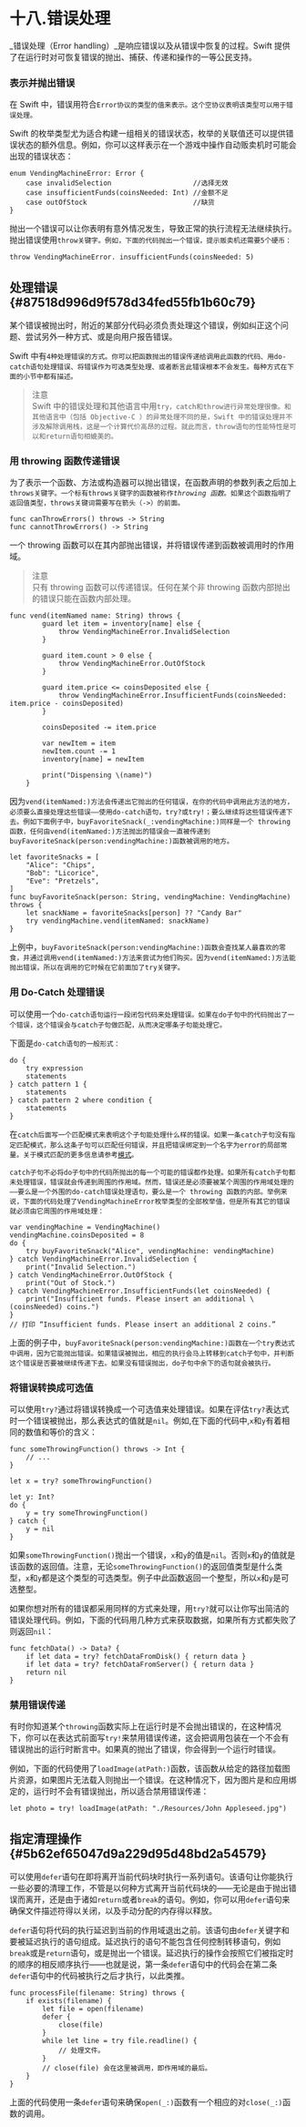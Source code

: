# 十八.错误处理

_错误处理（Error handling）_是响应错误以及从错误中恢复的过程。Swift 提供了在运行时对可恢复错误的抛出、捕获、传递和操作的一等公民支持。

### 表示并抛出错误

在 Swift 中，错误用符合`Error协议的类型的值来表示。这个空协议表明该类型可以用于错误处理。`

Swift 的枚举类型尤为适合构建一组相关的错误状态，枚举的关联值还可以提供错误状态的额外信息。例如，你可以这样表示在一个游戏中操作自动贩卖机时可能会出现的错误状态：

```
enum VendingMachineError: Error {
    case invalidSelection                    //选择无效
    case insufficientFunds(coinsNeeded: Int) //金额不足
    case outOfStock                          //缺货
}
```

抛出一个错误可以让你表明有意外情况发生，导致正常的执行流程无法继续执行。抛出错误使用`throw关键字。例如，下面的代码抛出一个错误，提示贩卖机还需要5个硬币：`

```
throw VendingMachineError. insufficientFunds(coinsNeeded: 5)
```

## 处理错误 {#87518d996d9f578d34fed55fb1b60c79}

某个错误被抛出时，附近的某部分代码必须负责处理这个错误，例如纠正这个问题、尝试另外一种方式、或是向用户报告错误。

Swift 中有`4种处理错误的方式。你可以把函数抛出的错误传递给调用此函数的代码、用do-catch语句处理错误、将错误作为可选类型处理、或者断言此错误根本不会发生。每种方式在下面的小节中都有描述。`

> 注意  
> Swift 中的错误处理和其他语言中用`try，catch和throw进行异常处理很像。和其他语言中（包括 Objective-C ）的异常处理不同的是，Swift 中的错误处理并不涉及解除调用栈，这是一个计算代价高昂的过程。就此而言，throw语句的性能特性是可以和return语句相媲美的。`

### 用 throwing 函数传递错误

为了表示一个函数、方法或构造器可以抛出错误，在函数声明的参数列表之后加上`throws关键字。一个标有throws关键字的函数被称作`_`throwing 函数`_`。如果这个函数指明了返回值类型，throws关键词需要写在箭头（->）的前面。`

```
func canThrowErrors() throws -> String
func cannotThrowErrors() -> String
```

一个 throwing 函数可以在其内部抛出错误，并将错误传递到函数被调用时的作用域。

> 注意  
> 只有 throwing 函数可以传递错误。任何在某个非 throwing 函数内部抛出的错误只能在函数内部处理。

```
func vend(itemNamed name: String) throws {
        guard let item = inventory[name] else {
            throw VendingMachineError.InvalidSelection
        }

        guard item.count > 0 else {
            throw VendingMachineError.OutOfStock
        }

        guard item.price <= coinsDeposited else {
            throw VendingMachineError.InsufficientFunds(coinsNeeded: item.price - coinsDeposited)
        }

        coinsDeposited -= item.price

        var newItem = item
        newItem.count -= 1
        inventory[name] = newItem

        print("Dispensing \(name)")
    }
```

因为`vend(itemNamed:)方法会传递出它抛出的任何错误，在你的代码中调用此方法的地方，必须要么直接处理这些错误——使用do-catch语句，try?或try!；要么继续将这些错误传递下去。例如下面例子中，buyFavoriteSnack(_:vendingMachine:)同样是一个 throwing 函数，任何由vend(itemNamed:)方法抛出的错误会一直被传递到buyFavoriteSnack(person:vendingMachine:)函数被调用的地方。`

```
let favoriteSnacks = [
    "Alice": "Chips",
    "Bob": "Licorice",
    "Eve": "Pretzels",
]
func buyFavoriteSnack(person: String, vendingMachine: VendingMachine) throws {
    let snackName = favoriteSnacks[person] ?? "Candy Bar"
    try vendingMachine.vend(itemNamed: snackName)
}
```

上例中，`buyFavoriteSnack(person:vendingMachine:)函数会查找某人最喜欢的零食，并通过调用vend(itemNamed:)方法来尝试为他们购买。因为vend(itemNamed:)方法能抛出错误，所以在调用的它时候在它前面加了try关键字。`

### 用 Do-Catch 处理错误

可以使用一个`do-catch语句运行一段闭包代码来处理错误。如果在do子句中的代码抛出了一个错误，这个错误会与catch子句做匹配，从而决定哪条子句能处理它。`

下面是`do-catch语句的一般形式：`

```
do {
    try expression
    statements
} catch pattern 1 {
    statements
} catch pattern 2 where condition {
    statements
}
```

在`catch后面写一个匹配模式来表明这个子句能处理什么样的错误。如果一条catch子句没有指定匹配模式，那么这条子句可以匹配任何错误，并且把错误绑定到一个名字为error的局部常量。关于模式匹配的更多信息请参考`[`模式`](http://wiki.jikexueyuan.com/project/swift/chapter3/07_Patterns.html)`。`

`catch子句不必将do子句中的代码所抛出的每一个可能的错误都作处理。如果所有catch子句都未处理错误，错误就会传递到周围的作用域。然而，错误还是必须要被某个周围的作用域处理的——要么是一个外围的do-catch错误处理语句，要么是一个 throwing 函数的内部。举例来说，下面的代码处理了VendingMachineError枚举类型的全部枚举值，但是所有其它的错误就必须由它周围的作用域处理：`

```
var vendingMachine = VendingMachine()
vendingMachine.coinsDeposited = 8
do {
    try buyFavoriteSnack("Alice", vendingMachine: vendingMachine)
} catch VendingMachineError.InvalidSelection {
    print("Invalid Selection.")
} catch VendingMachineError.OutOfStock {
    print("Out of Stock.")
} catch VendingMachineError.InsufficientFunds(let coinsNeeded) {
    print("Insufficient funds. Please insert an additional \(coinsNeeded) coins.")
}
// 打印 “Insufficient funds. Please insert an additional 2 coins.”
```

上面的例子中，`buyFavoriteSnack(person:vendingMachine:)函数在一个try表达式中调用，因为它能抛出错误。如果错误被抛出，相应的执行会马上转移到catch子句中，并判断这个错误是否要被继续传递下去。如果没有错误抛出，do子句中余下的语句就会被执行。`

### 将错误转换成可选值

可以使用`try?`通过将错误转换成一个可选值来处理错误。如果在评估`try?`表达式时一个错误被抛出，那么表达式的值就是`nil`。例如,在下面的代码中,`x`和`y`有着相同的数值和等价的含义：

```
func someThrowingFunction() throws -> Int {
    // ...
}

let x = try? someThrowingFunction()

let y: Int?
do {
    y = try someThrowingFunction()
} catch {
    y = nil
}
```

如果`someThrowingFunction()`抛出一个错误，`x`和`y`的值是`nil`。否则`x`和`y`的值就是该函数的返回值。注意，无论`someThrowingFunction()`的返回值类型是什么类型，`x`和`y`都是这个类型的可选类型。例子中此函数返回一个整型，所以`x`和`y`是可选整型。

如果你想对所有的错误都采用同样的方式来处理，用`try?`就可以让你写出简洁的错误处理代码。例如，下面的代码用几种方式来获取数据，如果所有方式都失败了则返回`nil`：

```
func fetchData() -> Data? {
    if let data = try? fetchDataFromDisk() { return data }
    if let data = try? fetchDataFromServer() { return data }
    return nil
}
```

### 禁用错误传递

有时你知道某个`throwing`函数实际上在运行时是不会抛出错误的，在这种情况下，你可以在表达式前面写`try!`来禁用错误传递，这会把调用包装在一个不会有错误抛出的运行时断言中。如果真的抛出了错误，你会得到一个运行时错误。

例如，下面的代码使用了`loadImage(atPath:)`函数，该函数从给定的路径加载图片资源，如果图片无法载入则抛出一个错误。在这种情况下，因为图片是和应用绑定的，运行时不会有错误抛出，所以适合禁用错误传递：

```
let photo = try! loadImage(atPath: "./Resources/John Appleseed.jpg")
```

## 指定清理操作 {#5b62ef65047d9a229d95d48bd2a54579}

可以使用`defer`语句在即将离开当前代码块时执行一系列语句。该语句让你能执行一些必要的清理工作，不管是以何种方式离开当前代码块的——无论是由于抛出错误而离开，还是由于诸如`return`或者`break`的语句。例如，你可以用`defer`语句来确保文件描述符得以关闭，以及手动分配的内存得以释放。

`defer`语句将代码的执行延迟到当前的作用域退出之前。该语句由`defer`关键字和要被延迟执行的语句组成。延迟执行的语句不能包含任何控制转移语句，例如`break`或是`return`语句，或是抛出一个错误。延迟执行的操作会按照它们被指定时的顺序的相反顺序执行——也就是说，第一条`defer`语句中的代码会在第二条`defer`语句中的代码被执行之后才执行，以此类推。

```
func processFile(filename: String) throws {
    if exists(filename) {
        let file = open(filename)
        defer {
            close(file)
        }
        while let line = try file.readline() {
            // 处理文件。
        }
        // close(file) 会在这里被调用，即作用域的最后。
    }
}
```

上面的代码使用一条`defer`语句来确保`open(_:)`函数有一个相应的对`close(_:)`函数的调用。

